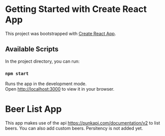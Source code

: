# Getting Started with Create React App

This project was bootstrapped with [Create React App](https://github.com/facebook/create-react-app).

## Available Scripts

In the project directory, you can run:

### `npm start`

Runs the app in the development mode.\
Open [http://localhost:3000](http://localhost:3000) to view it in your browser.

# Beer List App

This app makes use of the api https://punkapi.com/documentation/v2 to list beers. You can also add custom beers. Persitency is not added yet.
